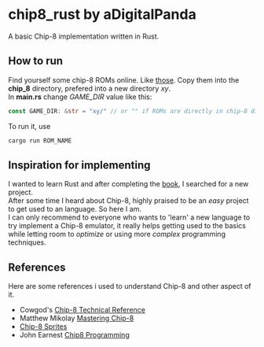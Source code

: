# chip8_rust by aDigitalPanda

A basic Chip-8 implementation written in Rust.

## How to run
Find yourself some chip-8 ROMs online. Like [those](https://www.zophar.net/pdroms/chip8/chip-8-games-pack.html). Copy them into the **chip_8** directory, prefered into a new directory *xy*.  
In **main.rs** change *GAME_DIR* value like this:
```rust
const GAME_DIR: &str = "xy/" // or "" if ROMs are directly in chip-8 directory
```
To run it, use
```bash
cargo run ROM_NAME
```

## Inspiration for implementing
I wanted to learn Rust and after completing the [book](https://doc.rust-lang.org/book/title-page.html), I searched for a new project.  
After some time I heard about Chip-8, highly praised to be an *easy* project to get used to an language. So here I am.  
I can only recommend to everyone who wants to 'learn' a new language to try implement a Chip-8 emulator, it really helps getting used to the basics while letting room to *optimize* or using more *complex* programming techniques.

## References
Here are some references i used to understand Chip-8 and other aspect of it.  
- Cowgod's [Chip-8 Technical Reference](http://devernay.free.fr/hacks/chip8/C8TECH10.HTM)
- Matthew Mikolay [Mastering Chip-8](https://github.com/mattmikolay/chip-8/wiki/Mastering-CHIP%E2%80%908)  
- [Chip-8 Sprites](http://www.emulator101.com/chip-8-sprites.html)  
- John Earnest [Chip8 Programming](https://github.com/JohnEarnest/Octo/blob/gh-pages/docs/Chip8%20Programming.md)

